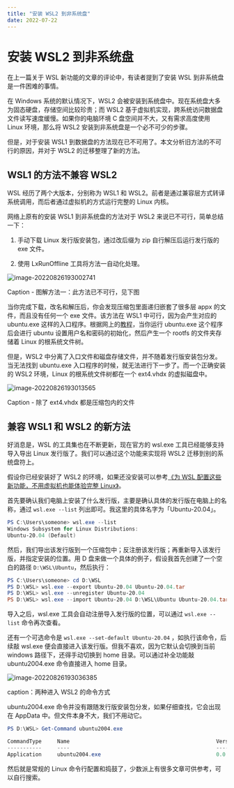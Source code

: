 ```yaml
---
title: "安装 WSL2 到非系统盘"
date: 2022-07-22
---
```


# 安装 WSL2 到非系统盘

在上一篇关于 WSL 新功能的文章的评论中，有读者提到了安装 WSL 到非系统盘是一件困难的事情。

在 Windows 系统的默认情况下，WSL2 会被安装到系统盘中。现在系统盘大多为固态硬盘，存储空间比较珍贵；而 WSL2 基于虚拟机实现，跨系统访问数据盘文件读写速度缓慢。如果你的电脑环境 C 盘空间并不大，又有需求高度使用 Linux 环境，那么将 WSL2 安装到非系统盘是一个必不可少的步骤。

但是，对于安装 WSL1 到数据盘的方法现在已不可用了。本文分析旧方法的不可行的原因，并对于 WSL2 的迁移整理了新的方法。

## WSL1 的方法不兼容 WSL2

WSL 经历了两个大版本，分别称为 WSL1 和 WSL2。前者是通过兼容层方式转译系统调用，而后者通过虚拟机的方式运行完整的 Linux 内核。

网络上原有的安装 WSL1 到非系统盘的方法对于 WSL2 来说已不可行，简单总结一下：

1. 手动下载 Linux 发行版安装包，通过改后缀为 zip 自行解压后运行发行版的 exe 文件。

1. 使用 LxRunOffline 工具将方法一自动化处理。

![image-20220826193002741](https://image.wsine.top/ec0e25322c0fd4493dbccc82459846c2.png)

Caption - 图解方法一：此方法已不可行，见下图

当你完成下载，改名和解压后，你会发现压缩包里面递归嵌套了很多层 appx 的文件，而且没有任何一个 exe 文件。该方法在 WSL1 中可行，因为会产生对应的 ubuntu.exe 这样的入口程序。根据网上的[教程](https://damsteen.nl/blog/2018/08/29/installing-wsl-manually-on-non-system-drive)，当你运行 ubuntu.exe 这个程序后会进行 ubuntu 设置用户名和密码的初始化，然后产生一个 rootfs 的文件夹存储着 Linux 的根系统文件树。

但是，WSL2 中分离了入口文件和磁盘存储文件，并不随着发行版安装包分发。当无法找到 ubuntu.exe 入口程序的时候，就无法进行下一步了。而一个正确安装的 WSL2 环境，Linux 的根系统文件树都在一个 ext4.vhdx 的虚拟磁盘中。

![image-20220826193013565](https://image.wsine.top/46aa1344e8a89cab609d2ad6b8d493cd.png)

Caption - 除了 ext4.vhdx 都是压缩包内的文件

## 兼容 WSL1 和 WSL2 的新方法

好消息是，WSL 的工具集也在不断更新，现在官方的 wsl.exe 工具已经能够支持导入导出 Linux 发行版了。我们可以通过这个功能来实现将 WSL2 迁移到别的系统盘符上。

假设你已经安装好了 WSL2 的环境，如果还没安装可以参考[《为 WSL 配置这些新功能，不用虚拟机也能体验完整 Linux》](https://sspai.com/post/74167)。

首先要确认我们电脑上安装了什么发行版，主要是确认具体的发行版在电脑上的名称，通过 `wsl.exe --list` 列出即可。我这里的具体名字为「Ubuntu-20.04」。

```PowerShell
PS C:\Users\someone> wsl.exe --list
Windows Subsystem for Linux Distributions:
Ubuntu-20.04 (Default)
```

然后，我们导出该发行版到一个压缩包中；反注册该发行版；再重新导入该发行版，并指定安装的位置。用 D 盘来做一个具体的例子，假设我首先创建了一个空白的路径 `D:\WSL\Ubuntu`，然后执行：

```PowerShell
PS C:\Users\someone> cd D:\WSL
PS D:\WSL> wsl.exe --export Ubuntu-20.04 Ubuntu-20.04.tar
PS D:\WSL> wsl.exe --unregister Ubuntu-20.04
PS D:\WSL> wsl.exe --import Ubuntu-20.04 D:\WSL\Ubuntu Ubuntu-20.04.tar
```

导入之后，wsl.exe 工具会自动注册导入发行版的位置，可以通过 `wsl.exe --list` 命令再次查看。

还有一个可选命令是 `wsl.exe --set-default Ubuntu-20.04` ，如执行该命令，后续敲 wsl.exe 便会直接进入该发行版。但我不喜欢，因为它默认会切换到当前 windows 路径下，还得手动切换到 home 目录。可以通过补全功能敲 ubuntu2004.exe 命令直接进入 home 目录。 

![image-20220826193036385](https://image.wsine.top/a0f2b985ad12312f35b9ee8fc3a4cc7d.png)

caption：两种进入 WSL2 的命令方式

ubuntu2004.exe 命令并没有跟随发行版安装包分发，如果仔细查找，它会出现在 AppData 中。但文件本身不大，我们不用动它。

```PowerShell
PS D:\WSL> Get-Command ubuntu2004.exe

CommandType     Name                                               Version    Source
-----------     ----                                               -------    ------
Application     ubuntu2004.exe                                     0.0.0.0    C:\Users\someone\AppData\Local\Microsoft\WindowsApps\ubuntu2004.exe
```

然后就是常规的 Linux 命令行配置和捣鼓了，少数派上有很多文章可供参考，可以自行搜索。
